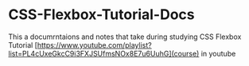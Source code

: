 # CSS-Flexbox-Tutorial-Docs

This a documrntaions and notes that take during studying CSS Flexbox Tutorial [https://www.youtube.com/playlist?list=PL4cUxeGkcC9i3FXJSUfmsNOx8E7u6UuhG](course) in youtube
